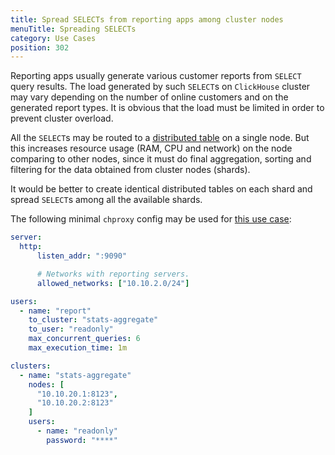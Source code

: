 ```yaml
---
title: Spread SELECTs from reporting apps among cluster nodes
menuTitle: Spreading SELECTs
category: Use Cases
position: 302
---
```


Reporting apps usually generate various customer reports from `SELECT` query results.
The load generated by such `SELECT`s on `ClickHouse` cluster may vary depending
on the number of online customers and on the generated report types. It is obvious
that the load must be limited in order to prevent cluster overload.

All the `SELECT`s may be routed to a [distributed table](http://clickhouse-docs.readthedocs.io/en/latest/table_engines/distributed.html) on a single node. But this increases resource usage (RAM, CPU and network) on the node comparing to other nodes, since it must do final aggregation, sorting and filtering for the data obtained from cluster nodes (shards).

It would be better to create identical distributed tables on each shard and spread `SELECT`s among all the available shards.

The following minimal `chproxy` config may be used for [this use case](https://github.com/ContentSquare/chproxy/blob/master/config/examples/spread.selects.yml):
```yml
server:
  http:
      listen_addr: ":9090"

      # Networks with reporting servers.
      allowed_networks: ["10.10.2.0/24"]

users:
  - name: "report"
    to_cluster: "stats-aggregate"
    to_user: "readonly"
    max_concurrent_queries: 6
    max_execution_time: 1m

clusters:
  - name: "stats-aggregate"
    nodes: [
      "10.10.20.1:8123",
      "10.10.20.2:8123"
    ]
    users:
      - name: "readonly"
        password: "****"
```

